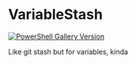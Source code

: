 # VariableStash
[![PowerShell Gallery Version](https://img.shields.io/powershellgallery/v/VariableStash)](https://www.powershellgallery.com/packages/VariableStash)

Like git stash but for variables, kinda

